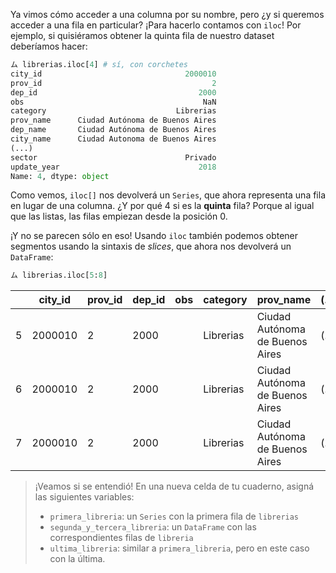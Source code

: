 Ya vimos cómo acceder a una columna por su nombre, pero ¿y si queremos acceder a una fila en particular? ¡Para hacerlo contamos con `iloc`!  Por ejemplo, si quisiéramos obtener la quinta fila de nuestro dataset deberíamos hacer:

```python
ム librerias.iloc[4] # sí, con corchetes
city_id                                2000010
prov_id                                      2
dep_id                                    2000
obs                                        NaN
category                             Librerias
prov_name      Ciudad Autónoma de Buenos Aires
dep_name       Ciudad Autónoma de Buenos Aires
city_name      Ciudad Autonoma de Buenos Aires
(...)
sector                                 Privado
update_year                               2018
Name: 4, dtype: object
```

Como vemos, `iloc[]` nos devolverá un `Series`, que ahora representa una fila en lugar de una columna. ¿Y por qué 4 si es la **quinta** fila? Porque al igual que las listas, las filas empiezan desde la posición 0. 

¡Y no se parecen sólo en eso! Usando `iloc` también podemos obtener segmentos usando la sintaxis de _slices_, que ahora nos devolverá un `DataFrame`: 

```python
ム librerias.iloc[5:8]
```

||city_id|prov_id|dep_id|obs|category|prov_name|(...)|
|---|---|---|---|---|---|---|---|
|5|2000010|2|2000||Librerias|Ciudad Autónoma de Buenos Aires|(...)|
|6|2000010|2|2000||Librerias|Ciudad Autónoma de Buenos Aires|(...)|
|7|2000010|2|2000||Librerias|Ciudad Autónoma de Buenos Aires|(...)|


> ¡Veamos si se entendió! En una nueva celda de tu cuaderno, asigná las siguientes variables: 
> 
> * `primera_libreria`: un `Series` con la primera fila de `librerias`
> * `segunda_y_tercera_libreria`: un `DataFrame` con las correspondientes filas de `libreria`
> * `ultima_libreria`: similar a `primera_libreria`, pero en este caso con la última.
